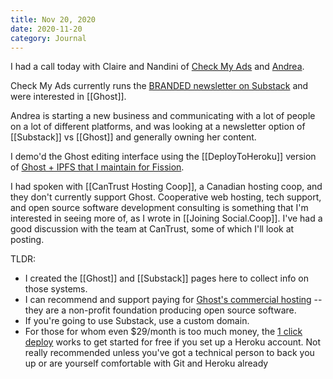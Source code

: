 ```yaml
---
title: Nov 20, 2020
date: 2020-11-20
category: Journal
---
```


I had a call today with Claire and Nandini of [Check My Ads](https://checkmyads.org) and [Andrea](https://twitter.com/andreareimer).

Check My Ads currently runs the [BRANDED newsletter on Substack](https://branded.substack.com/about) and were interested in [[Ghost]].

Andrea is starting a new business and communicating with a lot of people on a lot of different platforms, and was looking at a newsletter option of [[Substack]] vs [[Ghost]] and generally owning her content.

I demo'd the Ghost editing interface using the [[DeployToHeroku]] version of [Ghost + IPFS that I maintain for Fission](https://github.com/fission-suite/heroku-ipfs-ghost).

I had spoken with [[CanTrust Hosting Coop]], a Canadian hosting coop, and they don't currently support Ghost. Cooperative web hosting, tech support, and open source software development consulting is something that I'm interested in seeing more of, as I wrote in [[Joining Social.Coop]]. I've had a good discussion with the team at CanTrust, some of which I'll look at posting.

TLDR:
* I created the [[Ghost]] and [[Substack]] pages here to collect info on those systems.
* I can recommend and support paying for [Ghost's commercial hosting](https://ghost.org/pricing/) -- they are a non-profit foundation producing open source software.
* If you're going to use Substack, use a custom domain.
* For those for whom even $29/month is too much money, the [1 click deploy](https://github.com/fission-suite/heroku-ipfs-ghost) works to get started for free if you set up a Heroku account. Not really recommended unless you've got a technical person to back you up or are yourself comfortable with Git and Heroku already

